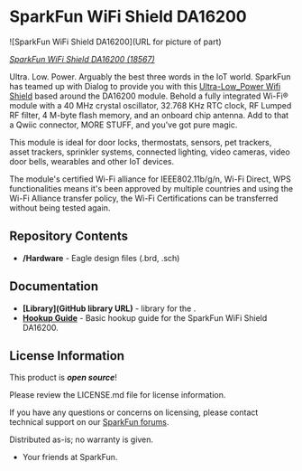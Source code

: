 SparkFun WiFi Shield DA16200
========================================

![SparkFun WiFi Shield DA16200](URL for picture of part)

[*SparkFun WiFi Shield DA16200 (18567)*](https://www.sparkfun.com/products/18567)

Ultra. Low. Power. Arguably the best three words in the IoT world. SparkFun has teamed up with Dialog to provide you with this [Ultra-Low_Power Wifi Shield](https://www.sparkfun.com/products/18567) based around the DA16200 module. Behold a fully integrated Wi-Fi® module with a 40 MHz crystal oscillator, 32.768 KHz RTC clock, RF Lumped RF filter, 4 M-byte flash memory, and an onboard chip antenna. Add to that a Qwiic connector, MORE STUFF, and you've got pure magic. 

This module is ideal for door locks, thermostats, sensors, pet trackers, asset trackers, sprinkler systems, connected lighting, video cameras, video door bells, wearables and other IoT devices.

The module's certified Wi-Fi alliance for IEEE802.11b/g/n, Wi-Fi Direct, WPS functionalities means it's been approved by multiple countries and using the Wi-Fi Alliance transfer policy, the Wi-Fi Certifications can be transferred without being tested again. 


Repository Contents
-------------------

* **/Hardware** - Eagle design files (.brd, .sch)

Documentation
--------------
* **[Library](GitHub library URL)** - <LANGUAGE> library for the <PRODUCT NAME>.
* **[Hookup Guide](https://sparkle.sparkfun.com/sparkle/learn_tutorials/1991)** - Basic hookup guide for the SparkFun WiFi Shield DA16200.

License Information
-------------------

This product is _**open source**_! 

Please review the LICENSE.md file for license information. 

If you have any questions or concerns on licensing, please contact technical support on our [SparkFun forums](https://forum.sparkfun.com/viewforum.php?f=152).

Distributed as-is; no warranty is given.

- Your friends at SparkFun.

_<COLLABORATION CREDIT>_
